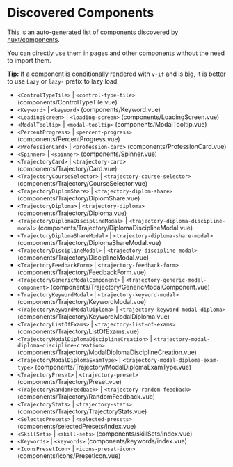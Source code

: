 # Discovered Components

This is an auto-generated list of components discovered by [nuxt/components](https://github.com/nuxt/components).

You can directly use them in pages and other components without the need to import them.

**Tip:** If a component is conditionally rendered with `v-if` and is big, it is better to use `Lazy` or `lazy-` prefix to lazy load.

- `<ControlTypeTile>` | `<control-type-tile>` (components/ControlTypeTile.vue)
- `<Keyword>` | `<keyword>` (components/Keyword.vue)
- `<LoadingScreen>` | `<loading-screen>` (components/LoadingScreen.vue)
- `<ModalTooltip>` | `<modal-tooltip>` (components/ModalTooltip.vue)
- `<PercentProgress>` | `<percent-progress>` (components/PercentProgress.vue)
- `<ProfessionCard>` | `<profession-card>` (components/ProfessionCard.vue)
- `<Spinner>` | `<spinner>` (components/Spinner.vue)
- `<TrajectoryCard>` | `<trajectory-card>` (components/Trajectory/Card.vue)
- `<TrajectoryCourseSelector>` | `<trajectory-course-selector>` (components/Trajectory/CourseSelector.vue)
- `<TrajectoryDiplomShare>` | `<trajectory-diplom-share>` (components/Trajectory/DiplomShare.vue)
- `<TrajectoryDiploma>` | `<trajectory-diploma>` (components/Trajectory/Diploma.vue)
- `<TrajectoryDiplomaDisciplineModal>` | `<trajectory-diploma-discipline-modal>` (components/Trajectory/DiplomaDisciplineModal.vue)
- `<TrajectoryDiplomaShareModal>` | `<trajectory-diploma-share-modal>` (components/Trajectory/DiplomaShareModal.vue)
- `<TrajectoryDisciplineModal>` | `<trajectory-discipline-modal>` (components/Trajectory/DisciplineModal.vue)
- `<TrajectoryFeedbackForm>` | `<trajectory-feedback-form>` (components/Trajectory/FeedbackForm.vue)
- `<TrajectoryGenericModalComponent>` | `<trajectory-generic-modal-component>` (components/Trajectory/GenericModalComponent.vue)
- `<TrajectoryKeywordModal>` | `<trajectory-keyword-modal>` (components/Trajectory/KeywordModal.vue)
- `<TrajectoryKeywordModalDiploma>` | `<trajectory-keyword-modal-diploma>` (components/Trajectory/KeywordModalDiploma.vue)
- `<TrajectoryListOfExams>` | `<trajectory-list-of-exams>` (components/Trajectory/ListOfExams.vue)
- `<TrajectoryModalDiplomaDisciplineCreation>` | `<trajectory-modal-diploma-discipline-creation>` (components/Trajectory/ModalDiplomaDisciplineCreation.vue)
- `<TrajectoryModalDiplomaExamType>` | `<trajectory-modal-diploma-exam-type>` (components/Trajectory/ModalDiplomaExamType.vue)
- `<TrajectoryPreset>` | `<trajectory-preset>` (components/Trajectory/Preset.vue)
- `<TrajectoryRandomFeedback>` | `<trajectory-random-feedback>` (components/Trajectory/RandomFeedback.vue)
- `<TrajectoryStats>` | `<trajectory-stats>` (components/Trajectory/TrajectoryStats.vue)
- `<SelectedPresets>` | `<selected-presets>` (components/selectedPresets/index.vue)
- `<SkillSets>` | `<skill-sets>` (components/skillSets/index.vue)
- `<Keywords>` | `<keywords>` (components/keywords/index.vue)
- `<IconsPresetIcon>` | `<icons-preset-icon>` (components/icons/PresetIcon.vue)
